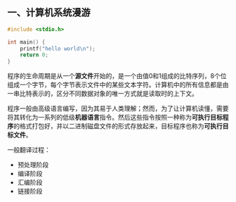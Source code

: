 ## 一、计算机系统漫游

```c
#include <stdio.h>

int main() {
	printf("hello world\n");
	return 0;
}
```

程序的生命周期是从一个**源文件**开始的，是一个由值0和1组成的比特序列，8个位组成一个字节，每个字节表示文件中的某些文本字符。计算机中的所有信息都是由一串比特表示的，区分不同数据对象的唯一方式就是读取时的上下文。

程序一般由高级语言编写，因为其易于人类理解；然而，为了让计算机读懂，需要将其转化为一系列的低级**机器语言**指令。然后这些指令按照一种称为**可执行目标程序**的格式打包好，并以二进制磁盘文件的形式存放起来，目标程序也称为**可执行目标文件**。

一般翻译过程：
- 预处理阶段
- 编译阶段
- 汇编阶段
- 链接阶段

